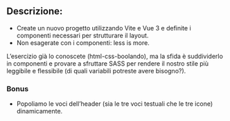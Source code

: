 ## Descrizione:
- Create un nuovo progetto utilizzando Vite e Vue 3 e definite i componenti necessari per strutturare il layout.
- Non esagerate con i componenti: less is more.

L’esercizio già lo conoscete (html-css-boolando), ma la sfida è suddividerlo in componenti e provare a sfruttare SASS per rendere il nostro stile più leggibile e flessibile (di quali variabili potreste avere bisogno?).

### Bonus
- Popoliamo le voci dell’header (sia le tre voci testuali che le tre icone) dinamicamente.